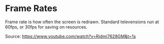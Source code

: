 # Frame Rates

Frame rate is how often the screen is redrawn. Standard televensions run at 60fps, or 30fps for saving on resources.

Source: https://www.youtube.com/watch?v=Rjdmi7628GM&t=1s